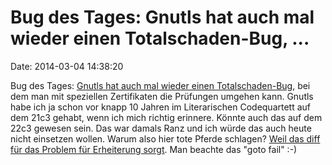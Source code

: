 Bug des Tages: Gnutls hat auch mal wieder einen Totalschaden-Bug, \...
======================================================================

Date: 2014-03-04 14:38:20

Bug des Tages: [Gnutls hat auch mal wieder einen
Totalschaden-Bug](http://www.gnutls.org/security.html#GNUTLS-SA-2014-2),
bei dem man mit speziellen Zertifikaten die Prüfungen umgehen kann.
Gnutls habe ich ja schon vor knapp 10 Jahren im Literarischen
Codequartett auf dem 21c3 gehabt, wenn ich mich richtig erinnere. Könnte
auch das auf dem 22c3 gewesen sein. Das war damals Ranz und ich würde
das auch heute nicht einsetzen wollen. Warum also hier tote Pferde
schlagen? [Weil das diff für das Problem für Erheiterung
sorgt](https://www.gitorious.org/gnutls/gnutls/commit/6aa26f78150ccbdf0aec1878a41c17c41d358a3b).
Man beachte das \"goto fail\" :-)
